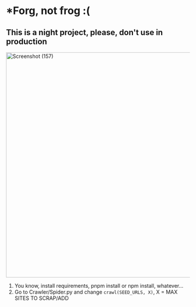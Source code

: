 # *Forg, not frog :(
## This is a night project, please, don't use in production
<img width="1352" height="616" alt="Screenshot (157)" src="https://github.com/user-attachments/assets/2f287265-3a29-43bc-99aa-0293869c8879" />

1. You know, install requirements, pnpm install or npm install, whatever...
2. Go to Crawler/Spider.py and change ```crawl(SEED_URLS, X)```, X = MAX SITES TO SCRAP/ADD 
